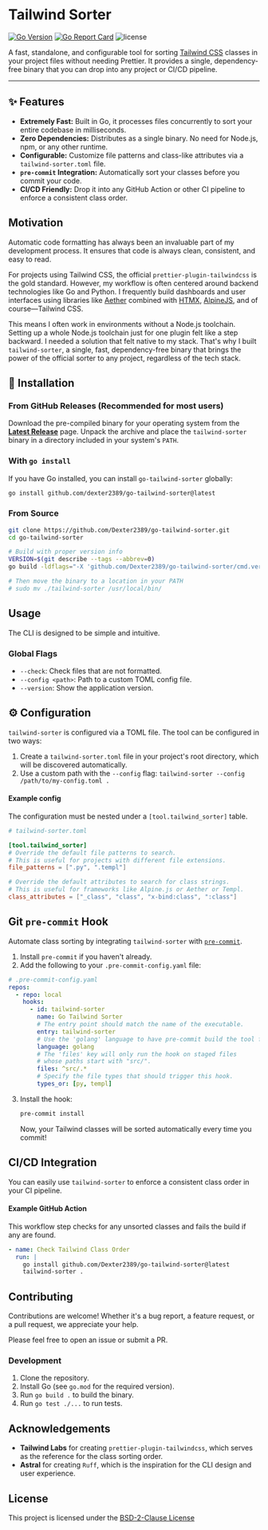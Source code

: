 # Tailwind Sorter

[![Go Version](https://img.shields.io/badge/go-1.18+-blue.svg)](https://go.dev/dl/)
[![Go Report Card](https://goreportcard.com/badge/github.com/Dexter2389/go-tailwind-sorter)](https://goreportcard.com/report/github.com/Dexter2389/go-tailwind-sorter)
![license](https://img.shields.io/badge/license-BSD--2--Clause-brightgreen)

A fast, standalone, and configurable tool for sorting [Tailwind CSS](https://tailwindcss.com/) classes in your project files without needing Prettier. It provides a single, dependency-free binary that you can drop into any project or CI/CD pipeline.

---

## ✨ Features

-   **Extremely Fast:** Built in Go, it processes files concurrently to sort your entire codebase in milliseconds.
-   **Zero Dependencies:** Distributes as a single binary. No need for Node.js, npm, or any other runtime.
-   **Configurable:** Customize file patterns and class-like attributes via a `tailwind-sorter.toml` file.
-   **`pre-commit` Integration:** Automatically sort your classes before you commit your code.
-   **CI/CD Friendly:** Drop it into any GitHub Action or other CI pipeline to enforce a consistent class order.

## Motivation

Automatic code formatting has always been an invaluable part of my development process. It ensures that code is always clean, consistent, and easy to read.

For projects using Tailwind CSS, the official `prettier-plugin-tailwindcss` is the gold standard. However, my workflow is often centered around backend technologies like Go and Python. I frequently build dashboards and user interfaces using libraries like [Aether](https://github.com/pyaether) combined with [HTMX](https://htmx.org/), [AlpineJS](https://alpinejs.dev), and of course—Tailwind CSS.

This means I often work in environments without a Node.js toolchain. Setting up a whole Node.js toolchain just for one plugin felt like a step backward. I needed a solution that felt native to my stack. That's why I built `tailwind-sorter`, a single, fast, dependency-free binary that brings the power of the official sorter to any project, regardless of the tech stack.

## 🚀 Installation

### From GitHub Releases (Recommended for most users)

Download the pre-compiled binary for your operating system from the [**Latest Release**](https://github.com/Dexter2389/go-tailwind-sorter/releases/latest) page. Unpack the archive and place the `tailwind-sorter` binary in a directory included in your system's `PATH`.

### With `go install`

If you have Go installed, you can install `go-tailwind-sorter` globally:
```bash
go install github.com/dexter2389/go-tailwind-sorter@latest
```

### From Source

```bash
git clone https://github.com/Dexter2389/go-tailwind-sorter.git
cd go-tailwind-sorter

# Build with proper version info
VERSION=$(git describe --tags --abbrev=0)
go build -ldflags="-X 'github.com/Dexter2389/go-tailwind-sorter/cmd.version=${VERSION}'" -o tailwind-sorter .

# Then move the binary to a location in your PATH
# sudo mv ./tailwind-sorter /usr/local/bin/
```

## Usage

The CLI is designed to be simple and intuitive.

### Global Flags

-   `--check`: Check files that are not formatted.
-   `--config <path>`: Path to a custom TOML config file.
-   `--version`: Show the application version.

## ⚙️ Configuration

`tailwind-sorter` is configured via a TOML file. The tool can be configured in two ways:

1.  Create a `tailwind-sorter.toml` file in your project's root directory, which will be discovered automatically.
2.  Use a custom path with the `--config` flag: `tailwind-sorter --config /path/to/my-config.toml .`

#### Example config

The configuration must be nested under a `[tool.tailwind_sorter]` table.

```toml
# tailwind-sorter.toml

[tool.tailwind_sorter]
# Override the default file patterns to search.
# This is useful for projects with different file extensions.
file_patterns = [".py", ".templ"]

# Override the default attributes to search for class strings.
# This is useful for frameworks like Alpine.js or Aether or Templ.
class_attributes = ["_class", "class", "x-bind:class", ":class"]
```

## Git `pre-commit` Hook

Automate class sorting by integrating `tailwind-sorter` with [`pre-commit`](https://pre-commit.com/).

1.  Install `pre-commit` if you haven't already.
2.  Add the following to your `.pre-commit-config.yaml` file:

```yaml
# .pre-commit-config.yaml
repos:
  - repo: local
    hooks:
      - id: tailwind-sorter
        name: Go Tailwind Sorter
        # The entry point should match the name of the executable.
        entry: tailwind-sorter
        # Use the 'golang' language to have pre-commit build the tool from source.
        language: golang
        # The 'files' key will only run the hook on staged files
        # whose paths start with "src/".
        files: ^src/.*
        # Specify the file types that should trigger this hook.
        types_or: [py, templ]
```

3. Install the hook:
   ```bash
   pre-commit install
   ```

   Now, your Tailwind classes will be sorted automatically every time you commit!

## CI/CD Integration

You can easily use `tailwind-sorter` to enforce a consistent class order in your CI pipeline.

#### Example GitHub Action

This workflow step checks for any unsorted classes and fails the build if any are found.

```yaml
- name: Check Tailwind Class Order
  run: |
    go install github.com/Dexter2389/go-tailwind-sorter@latest
    tailwind-sorter .
```

## Contributing

Contributions are welcome! Whether it's a bug report, a feature request, or a pull request, we appreciate your help.

Please feel free to open an issue or submit a PR.

### Development

1. Clone the repository.
2. Install Go (see `go.mod` for the required version).
3. Run `go build .` to build the binary.
4. Run `go test ./...` to run tests.

## Acknowledgements

-   **Tailwind Labs** for creating `prettier-plugin-tailwindcss`, which serves as the reference for the class sorting order.
-   **Astral** for creating `Ruff`, which is the inspiration for the CLI design and user experience.

## License

This project is licensed under the [BSD-2-Clause License](./LICENSE.md)